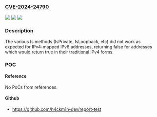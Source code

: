 ### [CVE-2024-24790](https://cve.mitre.org/cgi-bin/cvename.cgi?name=CVE-2024-24790)
![](https://img.shields.io/static/v1?label=Product&message=net%2Fnetip&color=blue)
![](https://img.shields.io/static/v1?label=Version&message=0%3C%201.21.11%20&color=brighgreen)
![](https://img.shields.io/static/v1?label=Vulnerability&message=CWE-180%3A%20Incorrect%20Behavior%20Order%3A%20Validate%20Before%20Canonicalize&color=brighgreen)

### Description

The various Is methods (IsPrivate, IsLoopback, etc) did not work as expected for IPv4-mapped IPv6 addresses, returning false for addresses which would return true in their traditional IPv4 forms.

### POC

#### Reference
No PoCs from references.

#### Github
- https://github.com/h4ckm1n-dev/report-test

